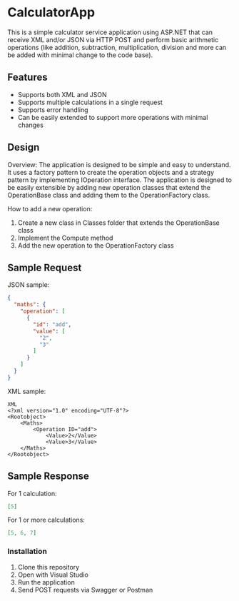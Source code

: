 # CalculatorApp

This is a simple calculator service application using ASP.NET that can receive XML and/or JSON via HTTP POST and perform basic arithmetic operations (like addition, subtraction, multiplication, division and more can be added with minimal change to the code base).

## Features
- Supports both XML and JSON
- Supports multiple calculations in a single request
- Supports error handling
- Can be easily extended to support more operations with minimal changes

## Design
Overview: The application is designed to be simple and easy to understand. It uses a factory pattern to create the operation objects and a strategy pattern by implementing IOperation interface. The application is designed to be easily extensible by adding new operation classes that extend the OperationBase class and adding them to the OperationFactory class.

How to add a new operation:
1. Create a new class in Classes folder that extends the OperationBase class
1. Implement the Compute method
1. Add the new operation to the OperationFactory class
## Sample Request
JSON sample:
```json
{
  "maths": {
    "operation": [
      {
        "id": "add",
        "value": [
          "2",
          "3"
        ]
      }
    ]
  }
}
```

XML sample:
```
XML
<?xml version="1.0" encoding="UTF-8"?>
<Rootobject>
    <Maths>
        <Operation ID="add">
            <Value>2</Value>
            <Value>3</Value>
    </Maths>
</Rootobject>
```

## Sample Response
For 1 calculation:
```json
[5]
```
For 1 or more calculations:
```json
[5, 6, 7]
```

### Installation
1. Clone this repository
2. Open with Visual Studio
3. Run the application
4. Send POST requests via Swagger or Postman